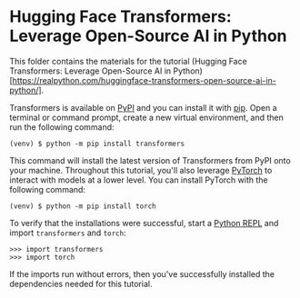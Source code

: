 # Hugging Face Transformers: Leverage Open-Source AI in Python

This folder contains the materials for the tutorial (Hugging Face Transformers: Leverage Open-Source AI in Python)[https://realpython.com/huggingface-transformers-open-source-ai-in-python/].

Transformers is available on [PyPI](https://pypi.org/) and you can install it with [pip](https://realpython.com/what-is-pip/). Open a terminal or command prompt, create a new virtual environment, and then run the following command:

```console
(venv) $ python -m pip install transformers
```

This command will install the latest version of Transformers from PyPI onto your machine. Throughout this tutorial, you'll also leverage [PyTorch](https://realpython.com/pytorch-vs-tensorflow/) to interact with models at a lower level. You can install PyTorch with the following command:

```console
(venv) $ python -m pip install torch
```

To verify that the installations were successful, start a [Python REPL](https://realpython.com/python-repl/) and import `transformers` and `torch`:

```pycon
>>> import transformers
>>> import torch
```

If the imports run without errors, then you've successfully installed the dependencies needed for this tutorial.
